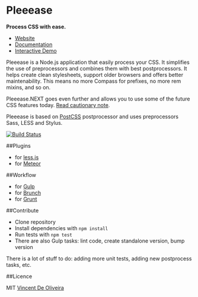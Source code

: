 Pleeease
========

**Process CSS with ease.**

* [Website](http://pleeease.io)
* [Documentation](http://pleeease.io/docs)
* [Interactive Demo](http://pleeease.io/play)

Pleeease is a Node.js application that easily process your CSS. It simplifies the use of preprocessors and combines them with best postprocessors. It helps create clean stylesheets, support older browsers and offers better maintenability. This means no more Compass for prefixes, no more rem mixins, and so on.

Pleeease.NEXT goes even further and allows you to use some of the future CSS features today. [Read cautionary note](http://pleeease.io/docs/#pleeease-next).

Pleeease is based on [PostCSS](https://github.com/ai/postcss) postprocessor and uses preprocessors Sass, LESS and Stylus.

[![Build Status](https://travis-ci.org/iamvdo/pleeease.svg?branch=master)](https://travis-ci.org/iamvdo/pleeease)

##Plugins
* for [less.js](https://github.com/bassjobsen/less-plugin-pleeease)
* for [Meteor](https://github.com/bassjobsen/less-pleeease)

##Workflow

* for [Gulp](https://github.com/danielhusar/gulp-pleeease)
* for [Brunch](https://github.com/iamvdo/brunch-pleeease)
* for [Grunt](https://github.com/danielhusar/grunt-pleeease)

##Contribute

* Clone repository
* Install dependencies with `npm install`
* Run tests with `npm test`
* There are also Gulp tasks: lint code, create standalone version, bump version

There is a lot of stuff to do: adding more unit tests, adding new postprocess tasks, etc.

##Licence

MIT [Vincent De Oliveira](https://github.com/iamvdo)
